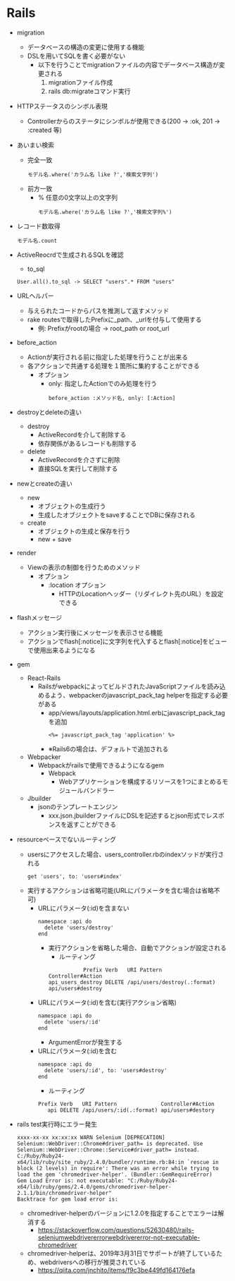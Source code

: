# Rails
- migration
    - データベースの構造の変更に使用する機能
    - DSLを用いてSQLを書く必要がない
        - 以下を行うことでmigrationファイルの内容でデータベース構造が変更される
            1. migrationファイル作成
            1. rails db:migrateコマンド実行
- HTTPステータスのシンボル表現
    - Controllerからのステータにシンボルが使用できる(200 -> :ok, 201 -> :created 等)
- あいまい検索
    - 完全一致
        ```
        モデル名.where('カラム名 like ?','検索文字列')
        ```
    - 前方一致
        - % 任意の0文字以上の文字列
            ```
            モデル名.where('カラム名 like ?','検索文字列%')
            ```
- レコード数取得
    ```
    モデル名.count
    ```

- ActiveReocrdで生成されるSQLを確認
    - to_sql
    ```
    User.all().to_sql -> SELECT "users".* FROM "users"
    ```
 
- URLヘルパー
    - 与えられたコードからパスを推測して返すメソッド
    - rake routesで取得したPrefixに_path、_urlを付与して使用する
        - 例: Prefixがrootの場合 -> root_path or root_url
- before_action
    - Actionが実行される前に指定した処理を行うことが出来る
    - 各アクションで共通する処理を１箇所に集約することができる
        - オプション
            - only: 指定したActionでのみ処理を行う
                ```
                before_action :メソッド名, only: [:Action]
                ```
- destroyとdeleteの違い
    - destroy
        - ActiveRecordを介して削除する
        - 依存関係があるレコードも削除する
    - delete
        - ActiveRecordを介さずに削除
        - 直接SQLを実行して削除する
- newとcreateの違い
    - new
        - オブジェクトの生成行う
        - 生成したオブジェクトをsaveすることでDBに保存される
    - create
        - オブジェクトの生成と保存を行う
        - new + save
- render
    - Viewの表示の制御を行うためのメソッド
        - オプション
            - :location オプション
                - HTTPのLocationヘッダー（リダイレクト先のURL）を設定できる
- flashメッセージ
    - アクション実行後にメッセージを表示させる機能
    - アクションでflash[:notice]に文字列を代入するとflash[:notice]をビューで使用出来るようになる
- gem
    - React-Rails
        - RailsがwebpackによってビルドされたJavaScriptファイルを読み込めるよう、webpackerのjavascript_pack_tag helperを指定する必要がある
            - app/views/layouts/application.html.erbにjavascript_pack_tagを追加
                ```
                <%= javascript_pack_tag 'application' %>
                ```
            - ※Rails6の場合は、デフォルトで追加される
    - Webpacker
        - Webpackがrailsで使用できるようになるgem
            - Webpack
                - Webアプリケーションを構成するリソースを1つにまとめるモジュールバンドラー
    - Jbuilder
        - jsonのテンプレートエンジン
            - xxx.json.jbuilderファイルにDSLを記述するとjson形式でレスポンスを返すことができる
- resourceベースでないルーティング
    - usersにアクセスした場合、users_controller.rbのindexソッドが実行される
        ```
        get 'users', to: 'users#index'
        ```
    - 実行するアクションは省略可能(URLにパラメータを含む場合は省略不可)
        - URLにパラメータ(:id)を含まない
            ```
            namespace :api do
              delete 'users/destroy'
            end
            ```
            - 実行アクションを省略した場合、自動でアクションが設定される
                - ルーティング
                ```
                           Prefix Verb   URI Pattern                   Controller#Action
                api_users_destroy DELETE /api/users/destroy(.:format)  api/users#destroy
                ```
        - URLにパラメータ(:id)を含む(実行アクション省略)
            ```
            namespace :api do
              delete 'users/:id'
            end
            ```
            - ArgumentErrorが発生する
        - URLにパラメータ(:id)を含む
            ```
            namespace :api do
              delete 'users/:id', to: 'users#destroy'
            end
            ```
            - ルーティング
            ```
            Prefix Verb   URI Pattern              Controller#Action
               api DELETE /api/users/:id(.:format) api/users#destory
            ```
- rails test実行時にエラー発生
    ```
    xxxx-xx-xx xx:xx:xx WARN Selenium [DEPRECATION] Selenium::WebDriver::Chrome#driver_path= is deprecated. Use Selenium::WebDriver::Chrome::Service#driver_path= instead.
    C:/Ruby/Ruby24-x64/lib/ruby/site_ruby/2.4.0/bundler/runtime.rb:84:in `rescue in block (2 levels) in require': There was an error while trying to load the gem 'chromedriver-helper'. (Bundler::GemRequireError)
    Gem Load Error is: not executable: "C:/Ruby/Ruby24-x64/lib/ruby/gems/2.4.0/gems/chromedriver-helper-2.1.1/bin/chromedriver-helper"
    Backtrace for gem load error is:
    ```
    - chromedriver-helperのバージョンに1.2.0を指定することでエラーは解消する
        - https://stackoverflow.com/questions/52630480/rails-seleniumwebdrivererrorwebdrivererror-not-executable-chromedriver
    - chromedriver-helperは、2019年3月31日でサポートが終了しているため、webdriversへの移行が推奨されている
        - https://qiita.com/jnchito/items/f9c3be449fd164176efa
